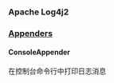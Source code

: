### Apache Log4j2

### [Appenders](http://logging.apache.org/log4j/2.x/manual/appenders.html)

#### ConsoleAppender

在控制台命令行中打印日志消息